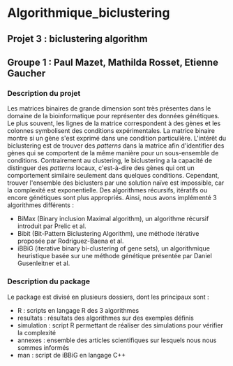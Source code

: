 # Algorithmique_biclustering

## Projet 3 : biclustering algorithm
## Groupe 1 : Paul Mazet, Mathilda Rosset, Etienne Gaucher

### Description du projet

Les matrices binaires de grande dimension sont très présentes dans le domaine de la bioinformatique pour représenter des données génétiques. Le plus souvent, les lignes de la matrice correspondent à des gènes et les colonnes symbolisent des conditions expérimentales. La matrice binaire montre si un gène s'est exprimé dans une condition particulière. L'intérêt du biclustering est de trouver des *patterns* dans la matrice afin d'identifier des gènes qui se comportent de la même manière pour un sous-ensemble de conditions. Contrairement au clustering, le biclustering a la capacité de distinguer des *patterns* locaux, c'est-à-dire des gènes qui ont un comportement similaire seulement dans quelques conditions. Cependant, trouver l'ensemble des biclusters par une solution naïve est impossible, car la complexité est exponentielle. Des algorithmes récursifs, itératifs ou encore génétiques sont plus appropriés. Ainsi, nous avons implémenté 3 algorithmes différents :
- BiMax (Binary inclusion Maximal algorithm), un algorithme récursif introduit par Prelic et al.
- Bibit (Bit-Pattern Biclustering Algorithm), une méthode itérative proposée par Rodriguez-Baena et al.
- iBBiG (iterative binary bi-clustering of gene sets), un algorithmique heuristique basée sur une méthode génétique présentée par Daniel Gusenleitner et al.

### Description du package

Le package est divisé en plusieurs dossiers, dont les principaux sont :
- R :  scripts en langage R des 3 algorithmes
- resultats : résultats des algorithmes sur des exemples définis
- simulation : script R permettant de réaliser des simulations pour vérifier la complexité
- annexes : ensemble des articles scientifiques sur lesquels nous nous sommes informés
- man : script de iBBiG en langage C++

